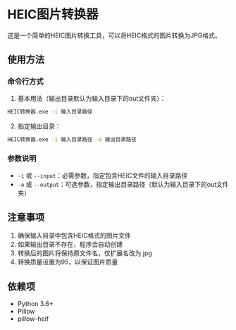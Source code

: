 # HEIC图片转换器

这是一个简单的HEIC图片转换工具，可以将HEIC格式的图片转换为JPG格式。

## 使用方法

### 命令行方式

1. 基本用法（输出目录默认为输入目录下的out文件夹）：

```bash
HEIC转换器.exe -i 输入目录路径
```

2. 指定输出目录：

```bash
HEIC转换器.exe -i 输入目录路径 -o 输出目录路径
```

### 参数说明

- `-i` 或 `--input`：必需参数，指定包含HEIC文件的输入目录路径
- `-o` 或 `--output`：可选参数，指定输出目录路径（默认为输入目录下的out文件夹）

## 注意事项

1. 确保输入目录中包含HEIC格式的图片文件
2. 如果输出目录不存在，程序会自动创建
3. 转换后的图片将保持原文件名，仅扩展名改为.jpg
4. 转换质量设置为95，以保证图片质量

## 依赖项

- Python 3.6+
- Pillow
- pillow-heif
